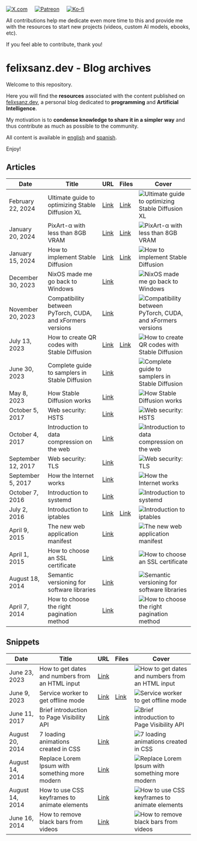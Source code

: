 [![X.com](https://shields.io/badge/X.com-Follow_me-ffffff?logo=x&style=for-the-badge)](https://x.com/felixsanzm) &nbsp;&nbsp;&nbsp; [![Patreon](https://shields.io/badge/patreon-Support_Me-f1465a?logo=patreon&style=for-the-badge)](https://www.patreon.com/felixsanz) &nbsp;&nbsp;&nbsp; [![Ko-fi](https://shields.io/badge/ko--fi-Donate-13c3ff?logo=kofi&style=for-the-badge)](https://ko-fi.com/felixsanz)

All contributions help me dedicate even more time to this and provide me with the resources to start new projects (videos, custom AI models, ebooks, etc).

If you feel able to contribute, thank you!

# felixsanz.dev - Blog archives

Welcome to this repository.

Here you will find the **resources** associated with the content published on [felixsanz.dev](https://www.felixsanz.dev/), a personal blog dedicated to **programming** and **Artificial Intelligence**.

My motivation is to **condense knowledge to share it in a simpler way** and thus contribute as much as possible to the community.

All content is available in [english](https://www.felixsanz.dev/) and [spanish](https://www.felixsanz.dev/es).

Enjoy!

## Articles

| Date | Title | URL | Files | Cover |
|---|---|---| --- | --- |
| February 22, 2024 | Ultimate guide to optimizing Stable Diffusion XL | [Link](https://www.felixsanz.dev/articles/ultimate-guide-to-optimizing-stable-diffusion-xl) | [Link](https://github.com/felixsanz/felixsanz_dev/tree/main/articles/ultimate-guide-to-optimizing-stable-diffusion-xl) | ![Ultimate guide to optimizing Stable Diffusion XL](https://www.felixsanz.dev/images/posts/en/ultimate-guide-to-optimizing-stable-diffusion-xl/cover.jpg) |
| January 20, 2024 | PixArt-α with less than 8GB VRAM | [Link](https://www.felixsanz.dev/articles/pixart-a-with-less-than-8gb-vram) | [Link](https://github.com/felixsanz/felixsanz_dev/tree/main/articles/pixart-a-with-less-than-8gb-vram) | ![PixArt-α with less than 8GB VRAM](https://www.felixsanz.dev/images/posts/en/pixart-a-with-less-than-8gb-vram/cover.jpg) |
| January 15, 2024 | How to implement Stable Diffusion | [Link](https://www.felixsanz.dev/articles/how-to-implement-stable-diffusion) | [Link](https://github.com/felixsanz/felixsanz_dev/tree/main/articles/how-to-implement-stable-diffusion) | ![How to implement Stable Diffusion](https://www.felixsanz.dev/images/posts/en/how-to-implement-stable-diffusion/cover.jpg) |
| December 30, 2023 | NixOS made me go back to Windows | [Link](https://www.felixsanz.dev/articles/nixos-made-me-go-back-to-windows) | | ![NixOS made me go back to Windows](https://www.felixsanz.dev/images/posts/en/nixos-made-me-go-back-to-windows/cover.jpg) |
| November 20, 2023 | Compatibility between PyTorch, CUDA, and xFormers versions | [Link](https://www.felixsanz.dev/articles/compatibility-between-pytorch-cuda-and-xformers-versions) | | ![Compatibility between PyTorch, CUDA, and xFormers versions](https://www.felixsanz.dev/images/posts/en/compatibility-between-pytorch-cuda-and-xformers-versions/cover.jpg) |
| July 13, 2023 | How to create QR codes with Stable Diffusion | [Link](https://www.felixsanz.dev/articles/how-to-create-qr-codes-with-stable-diffusion) | [Link](https://github.com/felixsanz/felixsanz_dev/tree/main/articles/how-to-create-qr-codes-with-stable-diffusion) | ![How to create QR codes with Stable Diffusion](https://www.felixsanz.dev/images/posts/en/how-to-create-qr-codes-with-stable-diffusion/cover.jpg) |
| June 30, 2023 | Complete guide to samplers in Stable Diffusion | [Link](https://www.felixsanz.dev/articles/complete-guide-to-samplers-in-stable-diffusion) | | ![Complete guide to samplers in Stable Diffusion](https://www.felixsanz.dev/images/posts/en/complete-guide-to-samplers-in-stable-diffusion/cover.jpg) |
| May 8, 2023 | How Stable Diffusion works | [Link](https://www.felixsanz.dev/articles/how-stable-diffusion-works) | | ![How Stable Diffusion works](https://www.felixsanz.dev/images/posts/en/how-stable-diffusion-works/cover.jpg) |
| October 5, 2017 | Web security: HSTS | [Link](https://www.felixsanz.dev/articles/web-security-hsts) | | ![Web security: HSTS](https://www.felixsanz.dev/images/posts/en/web-security-hsts/cover.jpg) |
| October 4, 2017 | Introduction to data compression on the web | [Link](https://www.felixsanz.dev/articles/introduction-to-data-compression-on-the-web) | | ![Introduction to data compression on the web](https://www.felixsanz.dev/images/posts/en/introduction-to-data-compression-on-the-web/cover.jpg) |
| September 12, 2017 | Web security: TLS | [Link](https://www.felixsanz.dev/articles/web-security-tls) | | ![Web security: TLS](https://www.felixsanz.dev/images/posts/en/web-security-tls/cover.jpg) |
| September 5, 2017 | How the Internet works | [Link](https://www.felixsanz.dev/articles/how-the-internet-works) | | ![How the Internet works](https://www.felixsanz.dev/images/posts/en/how-the-internet-works/cover.jpg) |
| October 7, 2016 | Introduction to systemd | [Link](https://www.felixsanz.dev/articles/introduction-to-systemd) | | ![Introduction to systemd](https://www.felixsanz.dev/images/posts/en/introduction-to-systemd/cover.jpg) |
| July 2, 2016 | Introduction to iptables | [Link](https://www.felixsanz.dev/articles/introduction-to-iptables) | [Link](https://github.com/felixsanz/felixsanz_dev/tree/main/articles/introduction-to-iptables) | ![Introduction to iptables](https://www.felixsanz.dev/images/posts/en/introduction-to-iptables/cover.jpg) |
| April 9, 2015 | The new web application manifest | [Link](https://www.felixsanz.dev/articles/the-new-web-application-manifest) | | ![The new web application manifest](https://www.felixsanz.dev/images/posts/en/the-new-web-application-manifest/cover.jpg) |
| April 1, 2015 | How to choose an SSL certificate | [Link](https://www.felixsanz.dev/articles/how-to-choose-an-ssl-certificate) | | ![How to choose an SSL certificate](https://www.felixsanz.dev/images/posts/en/how-to-choose-an-ssl-certificate/cover.jpg) |
| August 18, 2014 | Semantic versioning for software libraries | [Link](https://www.felixsanz.dev/articles/semantic-versioning-for-software-libraries) | | ![Semantic versioning for software libraries](https://www.felixsanz.dev/images/posts/en/semantic-versioning-for-software-libraries/cover.jpg) |
| April 7, 2014 | How to choose the right pagination method | [Link](https://www.felixsanz.dev/articles/how-to-choose-the-right-pagination-method) | | ![How to choose the right pagination method](https://www.felixsanz.dev/images/posts/en/how-to-choose-the-right-pagination-method/cover.jpg) |

## Snippets

| Date | Title | URL | Files | Cover |
|---|---|---| --- | --- |
| June 23, 2023 | How to get dates and numbers from an HTML input | [Link](https://www.felixsanz.dev/snippets/how-to-get-dates-and-numbers-from-an-html-input) | | ![How to get dates and numbers from an HTML input](https://www.felixsanz.dev/images/snippets/en/how-to-get-dates-and-numbers-from-an-html-input/cover.jpg) |
| June 9, 2023 | Service worker to get offline mode | [Link](https://www.felixsanz.dev/snippets/service-worker-to-get-offline-mode) | [Link](https://github.com/felixsanz/felixsanz_dev/tree/main/snippets/service-worker-to-get-offline-mode) | ![Service worker to get offline mode](https://www.felixsanz.dev/images/snippets/en/service-worker-to-get-offline-mode/cover.jpg) |
| June 11, 2017 | Brief introduction to Page Visibility API | [Link](https://www.felixsanz.dev/snippets/brief-introduction-to-page-visibility-api) | | ![Brief introduction to Page Visibility API](https://www.felixsanz.dev/images/snippets/en/brief-introduction-to-page-visibility-api/cover.jpg) |
| August 20, 2014 | 7 loading animations created in CSS | [Link](https://www.felixsanz.dev/snippets/7-loading-animations-created-in-css) | | ![7 loading animations created in CSS](https://www.felixsanz.dev/images/snippets/en/7-loading-animations-created-in-css/cover.jpg) |
| August 14, 2014 | Replace Lorem Ipsum with something more modern | [Link](https://www.felixsanz.dev/snippets/replace-lorem-ipsum-with-something-more-modern) | | ![Replace Lorem Ipsum with something more modern](https://www.felixsanz.dev/images/snippets/en/replace-lorem-ipsum-with-something-more-modern/cover.jpg) |
| August 14, 2014 | How to use CSS keyframes to animate elements | [Link](https://www.felixsanz.dev/snippets/how-to-use-css-keyframes-to-animate-elements) | | ![How to use CSS keyframes to animate elements](https://www.felixsanz.dev/images/snippets/en/how-to-use-css-keyframes-to-animate-elements/cover.jpg) |
| June 16, 2014 | How to remove black bars from videos | [Link](https://www.felixsanz.dev/snippets/how-to-remove-black-bars-from-videos) | | ![How to remove black bars from videos](https://www.felixsanz.dev/images/snippets/en/how-to-remove-black-bars-from-videos/cover.jpg) |
